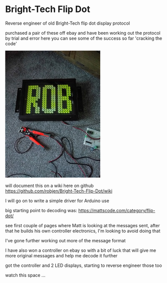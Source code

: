 # Bright-Tech Flip Dot

Reverse engineer of old Bright-Tech flip dot display protocol

purchased a pair of these off ebay and have been working out the protocol by trial and error
here you can see some of the success so far 'cracking the code' 

![Flip Dot](Images/IMG_20180828_194558_sml.jpg)

will document this on a wiki here on github https://github.com/robjen/Bright-Tech-Flip-Dot/wiki

I will go on to write a simple driver for Arduino use

big starting point to decoding was:
https://mattscode.com/category/flip-dot/

see first couple of pages where Matt is looking at the messages sent, after that he builds his own controller electronics, I'm looking to avoid doing that

I've gone further working out more of the message format

I have also won a controller on ebay so with a bit of luck that will give me more original messages and help me decode it further

got the controller and 2 LED displays, starting to reverse engineer those too


watch this space ...
